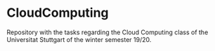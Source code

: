 # CloudComputing
Repository with the tasks regarding the Cloud Computing class of the Universitat Stuttgart of the winter semester 19/20.

